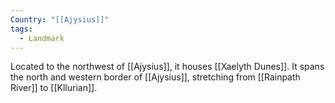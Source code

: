 ```yaml
---
Country: "[[Ajysius]]"
tags:
  - Landmark
---
```

Located to the northwest of [[Ajysius]], it houses [[Xaelyth Dunes]]. It spans the north and western border of [[Ajysius]], stretching from [[Rainpath River]] to [[Kllurian]].
